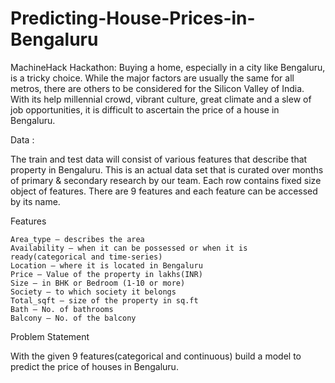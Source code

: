 # Predicting-House-Prices-in-Bengaluru

MachineHack Hackathon:
Buying a home, especially in a city like Bengaluru, is a tricky choice. While the major factors are usually the same for all metros, there are others to be considered for the Silicon Valley of India. With its help millennial crowd, vibrant culture, great climate and a slew of job opportunities, it is difficult to ascertain the price of a house in Bengaluru.

Data :

The train and test data will consist of various features that describe that property in Bengaluru. This is an actual data set that is curated over months of primary & secondary research by our team. Each row contains fixed size object of features. There are 9 features and each feature can be accessed by its name.

Features

    Area_type – describes the area
    Availability – when it can be possessed or when it is ready(categorical and time-series)
    Location – where it is located in Bengaluru
    Price – Value of the property in lakhs(INR)
    Size – in BHK or Bedroom (1-10 or more)
    Society – to which society it belongs
    Total_sqft – size of the property in sq.ft
    Bath – No. of bathrooms
    Balcony – No. of the balcony

Problem Statement

With the given 9 features(categorical and continuous) build a model to predict the price of houses in Bengaluru.

